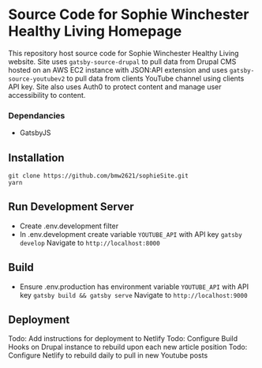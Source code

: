 # Source Code for Sophie Winchester Healthy Living Homepage

This repository host source code for Sophie Winchester Healthy Living website.  Site uses `gatsby-source-drupal` to pull data from Drupal CMS hosted on an AWS EC2 instance with JSON:API extension and uses `gatsby-source-youtubev2` to pull data from clients YouTube channel using clients API key.  Site also uses Auth0 to protect content and manage user accessibility to content.  

### Dependancies

- GatsbyJS

## Installation

```
git clone https://github.com/bmw2621/sophieSite.git
yarn
```

## Run Development Server

- Create .env.development filter
- In .env.development create variable `YOUTUBE_API` with API key
`gatsby develop`
Navigate to `http://localhost:8000`

## Build

- Ensure .env.production has environment variable `YOUTUBE_API` with API key
`gatsby build && gatsby serve`
Navigate to `http://localhost:9000`

## Deployment

Todo: Add instructions for deployment to Netlify
Todo: Configure Build Hooks on Drupal instance to rebuild upon each new article position
Todo: Configure Netlify to rebuild daily to pull in new Youtube posts
